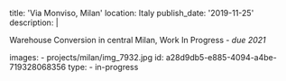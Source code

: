 title: 'Via Monviso, Milan'
location: Italy
publish_date: '2019-11-25'
description: |
  <p>Warehouse Conversion in central Milan, Work In Progress - <em>due 2021</em>
  </p>
images:
  - projects/milan/img_7932.jpg
id: a28d9db5-e885-4094-a4be-719328068356
type:
  - in-progress
